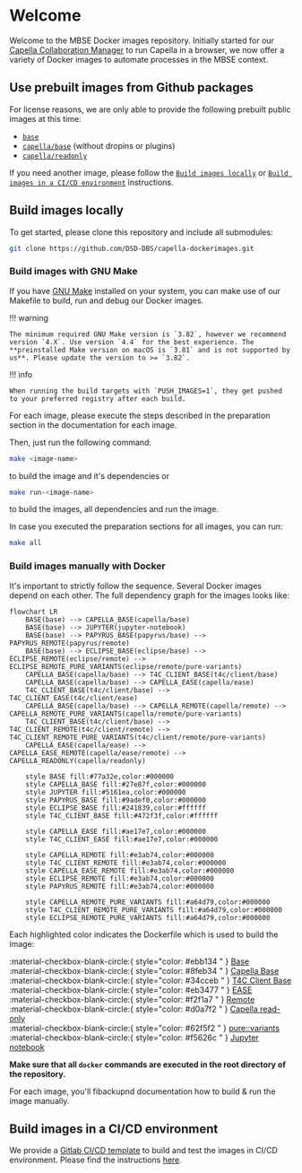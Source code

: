 <!--
 ~ SPDX-FileCopyrightText: Copyright DB Netz AG and the capella-collab-manager contributors
 ~ SPDX-License-Identifier: Apache-2.0
 -->

# Welcome

Welcome to the MBSE Docker images repository. Initially started for our [Capella Collaboration Manager](https://github.com/DSD-DBS/capella-collab-manager) to run Capella in a browser, we now offer a variety of Docker images to automate processes in the MBSE context.

## Use prebuilt images from Github packages

For license reasons, we are only able to provide the following prebuilt public images at this time:

- [`base`](base.md)
- [`capella/base`](capella/base.md) (without dropins or plugins)
- [`capella/readonly`](capella/readonly.md)

If you need another image, please follow the [`Build images locally`](#build-images-locally) or [`Build images in a CI/CD environment`](#build-images-in-a-cicd-environment) instructions.

## Build images locally

To get started, please clone this repository and include all submodules:

```zsh
git clone https://github.com/DSD-DBS/capella-dockerimages.git
```

### Build images with GNU Make

If you have [GNU Make](https://www.gnu.org/software/make/manual/make.html) installed on your system, you can make use of our Makefile to build, run and debug our Docker images.

<!-- prettier-ignore -->
!!! warning

    The minimum required GNU Make version is `3.82`, however we recommend version `4.X`. Use version `4.4` for the best experience. The **preinstalled Make version on macOS is `3.81` and is not supported by us**. Please update the version to >= `3.82`.

<!-- prettier-ignore -->
!!! info

    When running the build targets with `PUSH_IMAGES=1`, they get pushed to your preferred registry after each build.

For each image, please execute the steps described in the preparation section in the documentation for each image.

Then, just run the following command:

```sh
make <image-name>
```

to build the image and it's dependencies or

```sh
make run-<image-name>
```

to build the images, all dependencies and run the image.

In case you executed the preparation sections for all images, you can run:

```sh
make all
```

### Build images manually with Docker

It's important to strictly follow the sequence. Several Docker images depend on each other.
The full dependency graph for the images looks like:

```mermaid
flowchart LR
    BASE(base) --> CAPELLA_BASE(capella/base)
    BASE(base) --> JUPYTER(jupyter-notebook)
    BASE(base) --> PAPYRUS_BASE(papyrus/base) --> PAPYRUS_REMOTE(papyrus/remote)
    BASE(base) --> ECLIPSE_BASE(eclipse/base) --> ECLIPSE_REMOTE(eclipse/remote) --> ECLIPSE_REMOTE_PURE_VARIANTS(eclipse/remote/pure-variants)
    CAPELLA_BASE(capella/base) --> T4C_CLIENT_BASE(t4c/client/base)
    CAPELLA_BASE(capella/base) --> CAPELLA_EASE(capella/ease)
    T4C_CLIENT_BASE(t4c/client/base) --> T4C_CLIENT_EASE(t4c/client/ease)
    CAPELLA_BASE(capella/base) --> CAPELLA_REMOTE(capella/remote) --> CAPELLA_REMOTE_PURE_VARIANTS(capella/remote/pure-variants)
    T4C_CLIENT_BASE(t4c/client/base) --> T4C_CLIENT_REMOTE(t4c/client/remote) --> T4C_CLIENT_REMOTE_PURE_VARIANTS(t4c/client/remote/pure-variants)
    CAPELLA_EASE(capella/ease) --> CAPELLA_EASE_REMOTE(capella/ease/remote) --> CAPELLA_READONLY(capella/readonly)

    style BASE fill:#77a32e,color:#000000
    style CAPELLA_BASE fill:#27e87f,color:#000000
    style JUPYTER fill:#5161ea,color:#000000
    style PAPYRUS_BASE fill:#9adef0,color:#000000
    style ECLIPSE_BASE fill:#241839,color:#ffffff
    style T4C_CLIENT_BASE fill:#472f3f,color:#ffffff

    style CAPELLA_EASE fill:#ae17e7,color:#000000
    style T4C_CLIENT_EASE fill:#ae17e7,color:#000000

    style CAPELLA_REMOTE fill:#e3ab74,color:#000000
    style T4C_CLIENT_REMOTE fill:#e3ab74,color:#000000
    style CAPELLA_EASE_REMOTE fill:#e3ab74,color:#000000
    style ECLIPSE_REMOTE fill:#e3ab74,color:#000000
    style PAPYRUS_REMOTE fill:#e3ab74,color:#000000

    style CAPELLA_REMOTE_PURE_VARIANTS fill:#a64d79,color:#000000
    style T4C_CLIENT_REMOTE_PURE_VARIANTS fill:#a64d79,color:#000000
    style ECLIPSE_REMOTE_PURE_VARIANTS fill:#a64d79,color:#000000

```

Each highlighted color indicates the Dockerfile which is used to build the image:

:material-checkbox-blank-circle:{ style="color: #ebb134 " } [Base](base.md) <br>
:material-checkbox-blank-circle:{ style="color: #8feb34 " } [Capella Base](capella/base.md)<br>
:material-checkbox-blank-circle:{ style="color: #34cceb " } [T4C Client Base](capella/t4c/base.md) <br>
:material-checkbox-blank-circle:{ style="color: #eb3477 " } [EASE](ease.md) <br>
:material-checkbox-blank-circle:{ style="color: #f2f1a7 " } [Remote](remote.md) <br>
:material-checkbox-blank-circle:{ style="color: #d0a7f2 " } [Capella read-only](capella/readonly.md) <br>
:material-checkbox-blank-circle:{ style="color: #62f5f2 " } [pure::variants](pure-variants.md) <br>
:material-checkbox-blank-circle:{ style="color: #f5626c " } [Jupyter notebook](jupyter/index.md) <br>

**Make sure that all `docker` commands are executed in the root directory of the repository.**

For each image, you'll fibackupnd documentation how to build & run the image manually.

## Build images in a CI/CD environment

We provide a [Gitlab CI/CD template](https://github.com/DSD-DBS/capella-dockerimages/blob/main/ci-templates/gitlab/image-builder.yml) to build and test the images in CI/CD environment.
Please find the instructions [here](https://github.com/DSD-DBS/capella-dockerimages/tree/main/ci-templates/gitlab#image-builder).
